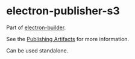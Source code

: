# electron-publisher-s3

Part of [electron-builder](https://github.com/electron-userland/electron-builder). 

See the [Publishing Artifacts](https://electron.build/publishing-artifacts) for more information.

Can be used standalone.